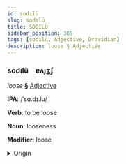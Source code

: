 ```yaml
---
id: sodılü
slug: sodılü
title: SODILÜ
sidebar_position: 369
tags: [sodılü, Adjective, Dravidian]
description: loose § Adjective
---
```


### sodılü&emsp;<span kind="abugida">ɐʌȷʓʄ</span>

*loose* **§** [Adjective](../../tags/Adjective)

**IPA**: /ˈsɑ.dɪ.lu/

**Verb**: to be loose

**Noun**: looseness

**Modifier**: loose

<details>
    <summary>Origin</summary>
    Kannada ಸಡಿಲು saḍilu [sɐ.ɖɪ.lu]<br/>
    <em>Dravidian Language Family</em>
</details>